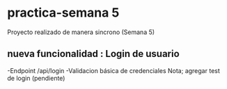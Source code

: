 # practica-semana 5
Proyecto realizado de manera sincrono (Semana 5)
## nueva funcionalidad : Login de usuario
-Endpoint /api/login
-Validacion básica de credenciales 
 Nota; agregar test de login (pendiente)
